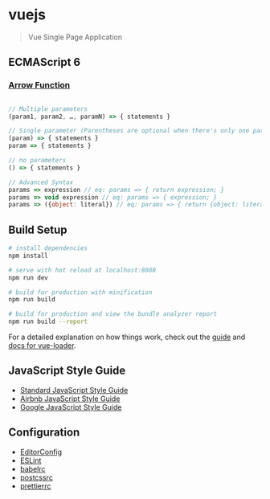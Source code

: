 # vuejs

> Vue Single Page Application

## ECMAScript 6

### [Arrow Function](https://developer.mozilla.org/zh-CN/docs/Web/JavaScript/Reference/Functions/Arrow_functions)
``` js

// Multiple parameters
(param1, param2, …, paramN) => { statements }

// Single parameter (Parentheses are optional when there's only one parameter)
(param) => { statements }
param => { statements }

// no parameters
() => { statements }

// Advanced Syntax
params => expression // eq: params => { return expression; }
params => void expression // eq: params => { expression; }
params => ({object: literal}) // eq: params => { return {object: literal}; }
```

<!--
## Install
``` bash
# vue-cli
npm install vue-cli -g

# init project
vue init webpack vue
```
-->

## Build Setup

``` bash
# install dependencies
npm install

# serve with hot reload at localhost:8080
npm run dev

# build for production with minification
npm run build

# build for production and view the bundle analyzer report
npm run build --report
```

For a detailed explanation on how things work, check out the [guide](https://vuejs-templates.github.io/webpack/) and [docs for vue-loader](https://vuejs.github.io/vue-loader).

## JavaScript Style Guide
- [Standard JavaScript Style Guide](https://github.com/standard/standard/blob/master/docs/RULES-zhcn.md)
- [Airbnb JavaScript Style Guide](https://github.com/airbnb/javascript)
- [Google JavaScript Style Guide](https://github.com/google/styleguide)

## Configuration
- [EditorConfig](http://editorconfig.org/)
- [ESLint](https://eslint.org/docs/user-guide/configuring)
- [babelrc](https://babeljs.io/docs/usage/api/#options)
- [postcssrc](https://github.com/michael-ciniawsky/postcss-load-config)
- [prettierrc](http://json.schemastore.org/prettierrc)

